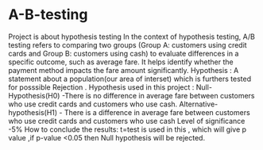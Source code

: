 # A-B-testing
Project is about hypothesis testing 
In the context of hypothesis testing, A/B testing refers to comparing two groups (Group A: customers using credit cards and Group B: customers using cash) to evaluate differences in a specific outcome, such as average fare. It helps identify whether the payment method impacts the fare amount significantly.
Hypothesis : A statement about a population(our area of interset) which is furthers tested for posssible Rejection .
Hypothesis used in this project :
Null-Hypothesis(H0) -There is no difference in average fare between customers who use credit cards and customers who use cash.
Alternative-hypothesis(H1) - There is a difference in average fare between customers who use credit cards and customers who use cash
Level of significance -5%
How to conclude the results:
t=test is used in this , which will give p value ,if p-value <0.05 then Null hypothesis will be rejected.
